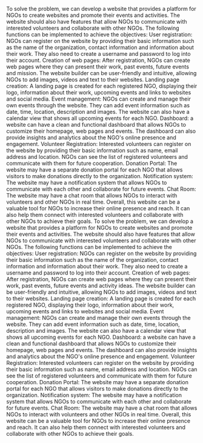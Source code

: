 To solve the problem, we can develop a website that provides a platform for NGOs to create  websites and promote their events and activities. The website should also have features that allow NGOs to communicate with interested volunteers and collaborate with other NGOs. 
 The following functions can be implemented to achieve the objectives: 
 User registration: NGOs can register on the website by providing their basic information such as the name of the organization, contact information and information about their work. They  also need to create a username and password to log into their account. 
 Creation of web pages: After registration, NGOs can create web pages where they can present their work, past events, future events and mission. The website builder can be user-friendly and intuitive, allowing NGOs to add images, videos and text to their websites. 
 Landing page creation: A landing page is created for each registered NGO, displaying their logo, information about their work, upcoming events and links to websites and social media. 
 Event management: NGOs can create and manage their own events through the website. They can add event information such as date, time, location, description and images. The website can also have a calendar view that shows all  upcoming events for each NGO. 
 Dashboard: a website can have a clean and functional dashboard that allows NGOs to customize their homepage, web pages and events. The dashboard can also provide insights and analytics about the NGO's online presence and engagement. 
 Volunteer Registration: Interested volunteers can register on the website by providing their basic information such as name, email address and location. NGOs can see the list of registered volunteers and communicate with them for future cooperation. 
 Donation Portal: The website may have a separate donation portal for each NGO that allows visitors to make donations directly to the organization. 
 Notification system: The website may have a notification system that allows NGOs to communicate with each other and collaborate for future events. 
 Chat Room: The website may have a chat room that allows NGOs to interact with volunteers and other NGOs in real time. 
 Overall, this website can be a valuable tool for NGOs to increase their online presence and reach. It can also help them  connect with interested volunteers and collaborate with other NGOs to achieve their goals. 
 To solve the problem, we can develop a website that provides a platform for NGOs to create  websites and promote their events and activities. The website should also have features that allow NGOs to communicate with interested volunteers and collaborate with other NGOs. 
 The following functions can be implemented to achieve the objectives: 
 User registration: NGOs can register on the website by providing their basic information such as the name of the organization, contact information and information about their work. They  also need to create a username and password to log into their account. 
 Creation of web pages: After registration, NGOs can create web pages where they can present their work, past events, future events and activity ideas. The website builder can be user-friendly and intuitive, allowing NGOs to add images, videos and text to their websites. 
 Landing page creation: A landing page is created for each registered NGO, displaying their logo, information about their work, upcoming events and links to websites and social media. 
 Event management: NGOs can create and manage their own events through the website. They can add event information such as date, time, location, description and images. The website can also have a calendar view that shows all  upcoming events for each NGO. 
 Dashboard: a website can have a clean and functional dashboard that allows NGOs to customize their homepage, web pages and events. The dashboard can also provide insights and analytics about the NGO's online presence and engagement. 
 Volunteer Registration: Interested volunteers can register on the website by providing their basic information such as name, email address and location. NGOs can see the list of registered volunteers and communicate with them for future cooperation. 
 Donation Portal: The website may have a separate donation portal for each NGO that allows visitors to make donations directly to the organization. 
 Notification system: The website may have a notification system that allows NGOs to communicate with each other and collaborate for future events. 
 Chat Room: The website may have a chat room that allows NGOs to interact with volunteers and other NGOs in real time. 
 Overall, this website can be a valuable tool for NGOs to increase their online presence and reach. It can also help them  connect with interested volunteers and collaborate with other NGOs to achieve their goals.
